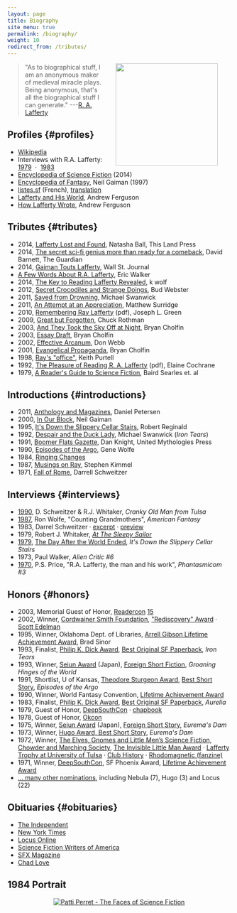 ```yaml
---
layout: page
title: Biography
site_menu: true
permalink: /biography/
weight: 10
redirect_from: /tributes/
---
```


<a href="http://www.centipedepress.com/authors/lafferty.html">
  <img hspace="30" align="right" src="{{ site.baseurl }}/images/works.jpg" height="230">
</a>

> "As to  biographical stuff, I am an anonymous maker of medieval miracle plays.  Being anonymous, that's all the biographical stuff I can generate." ---[R. A. Lafferty](http://antsofgodarequeerfish.blogspot.com/2013/04/throw-out-pseudoserious-abominations.html)

## Profiles {#profiles}

* [Wikipedia](https://en.wikipedia.org/wiki/R._A._Lafferty) 
* Interviews with R.A. Lafferty: [1979](http://hieronymopolis.wordpress.com/2012/12/03/at-the-sleepy-sailor-a-tribute-to-r-a-lafferty/) &nbsp;&middot;&nbsp; [1983](http://books.google.com/books?id=RHZ_CEPVucgC&pg=PA72&dq=darrell+schweitzer+%22r.a.+lafferty%22&hl=en&sa=X&ei=0QVBVL3tFOmPsQTuhIB4&ved=0CCUQuwUwAQ#v=onepage&q=darrell%20schweitzer%20%22r.a.%20lafferty%22&f=false)
* [Encyclopedia of Science Fiction](http://www.sf-encyclopedia.com/entry/lafferty_r_a) (2014)
* [Encyclopedia of Fantasy](http://sf-encyclopedia.co.uk/fe.php?nm=lafferty_r_a), Neil Gaiman (1997)
* [listes.sf](http://web.archive.org/web/20030408031523/http://perso.wanadoo.fr/listes.sf/lafferty/bio.htm) (French), [translation](https://translate.google.com/translate?sl=fr&tl=en&js=y&prev=_t&hl=en&ie=UTF-8&u=http%3A%2F%2Fweb.archive.org%2Fweb%2F20030408031523%2Fhttp%3A%2F%2Fperso.wanadoo.fr%2Flistes.sf%2Flafferty%2Fbio.htm&edit-text=) 
* [Lafferty and His World](http://www.academia.edu/329007/Lafferty_and_His_World), Andrew Ferguson
* [How Lafferty Wrote](http://ralafferty.tumblr.com/post/74655381463/how-lafferty-wrote), Andrew Ferguson


## Tributes {#tributes}

* 2014, [Lafferty Lost and Found](http://thislandpress.com/11/05/2014/lafferty-lost-and-found/?read=complete), Natasha Ball, This Land Press
* 2014, [The secret sci-fi genius more than ready for a comeback](http://www.theguardian.com/books/booksblog/2014/aug/13/ra-lafferty-secret-sci-fi-genius-poised-for-comeback), David Barnett, The Guardian
* 2014, [Gaiman Touts Lafferty](http://blogs.wsj.com/speakeasy/2014/07/23/gaiman-touts-lafferty-obrien-while-discussing-the-thirteen-clocks/), Wall St. Journal
* [A Few Words About R.A. Lafferty](http://greatsfandf.com/AUTHORS/RALafferty.php), Eric Walker
* 2014, [The Key to Reading Lafferty Revealed](http://www.amazon.com/review/RV2VJQK6E754D/ref=cm_cr_dp_title?ie=UTF8&ASIN=0441726070), k wolf
* 2012, [Secret Crocodiles and Strange Doings](https://grantvillegazette.com/wp/article/publish-516/), Bud Webster
* 2011, [Saved from Drowning](http://floggingbabel.blogspot.com/2011/04/r-lafferty-saved-from-drowning.html), Michael Swanwick
* 2011, [An Attempt at an Appreciation](http://www.blackgate.com/2011/03/27/ra-lafferty-an-attempt-at-an-appreciation/), Matthew Surridge
* 2010, [Remembering Ray Lafferty](http://efanzines.com/Challenger/Challenger-32.pdf) (pdf), Joseph L. Green
* 2009, [Great but Forgotten](http://greatbutforgotten.blogspot.com/2009/05/r-lafferty-author.html), Chuck Rothman
* 2003, [And They Took the Sky Off at Night](http://greatsfandf.com/AUTHORS/LAFFERTY/CholfinOnLafferty.html), Bryan Cholfin
* 2003, [Essay Draft](/archive/2003/bcholfin/bcholfin-2003-09.txt), Bryan Cholfin
* 2002, [Effective Arcanum](http://www.revolutionsf.com/article.php?id=1110), Don Webb
* 2001, [Evangelical Propaganda](https://web.archive.org/web/20011025123836/http://home.earthlink.net/~cranked/the_lafferty_page.htm), Bryan Cholfin
* 1998, [Ray's "office"](http://web.archive.org/web/20050828204624/http://www.keithpurtell.com/kthings/body_lafferty.htm), Keith Purtell
* 1992, [The Pleasure of Reading R. A. Lafferty](http://efanzines.com/SFC/ScratchPad/scrat023.pdf) (pdf), Elaine Cochrane
* 1979, [A Reader's Guide to Science Fiction](http://antsofgodarequeerfish.blogspot.com/2011/08/readers-guide-to-science-fiction-on-r.html), Baird Searles et. al

## Introductions {#introductions}

* 2011, [Anthology and Magazines](http://antsofgodarequeerfish.blogspot.com/2011/08/introductions-to-lafferty-in.html), Daniel Petersen
* 2000, [In Our Block](http://journal.neilgaiman.com/2001/12/mornings-mail-brought-bunch-of-stuff.asp), Neil Gaiman
* 1995, [It's Down the Slippery Cellar Stairs](http://www.mulle-kybernetik.com/RAL/reginald.html), Robert Reginald
* 1992, [Despair and the Duck Lady](http://www.michaelswanwick.com/nonfic/duck.html), Michael Swanwick (*Iron Tears*)
* 1991, [Boomer Flats Gazette](http://hieronymopolis.wordpress.com/2012/03/11/dan-knights-introduction-to-the-first-issue-of-his-short-lived-extremely-scarce-and-very-awesome-magazine-in-tribute-to-r-a-lafferty-the-boomer-flats-gazette/), Dan Knight, United Mythologies Press
* 1990, [Episodes of the Argo](http://antsofgodarequeerfish.blogspot.co.uk/2011/10/its-great-to-be-young-and-in-danger.html), Gene Wolfe
* 1984, [Ringing Changes](http://antsofgodarequeerfish.blogspot.com/2014/10/against-grain-stories-songs-of.html)
* 1987, [Musings on Ray](http://web.archive.org/web/20091027093659/http://geocities.com/konstiantin/osfw/authors/RAL_kimmel.html), Stephen Kimmel
* 1971, [Fall of Rome](http://books.google.com/books?id=HG-vjhQqE_cC&pg=PA107&dq=darrell+schweitzer+%22r.a.+lafferty%22&hl=en&sa=X&ei=uwhBVKXtGavbsASE64LoBw&ved=0CCIQuwUwAA#v=onepage&q=darrell%20schweitzer%20%22r.a.%20lafferty%22&f=false), Darrell Schweitzer

## Interviews {#interviews}

* [1990](http://www.isfdb.org/cgi-bin/pl.cgi?304652),
D. Schweitzer & R.J. Whitaker, *Cranky Old Man from Tulsa* 
* [1987](http://www.locusmag.com/index/t150.htm#A8865), Ron Wolfe, "Counting Grandmothers", *American Fantasy*
* 1983, Darrel Schweitzer
&middot; [excerpt](http://hieronymopolis.wordpress.com/2010/12/09/r-a-lafferty-on-secular-liberalism-the-religion-that-is-not-called-a-religion/) 
&middot; [preview](http://books.google.com/books?id=RHZ_CEPVucgC&pg=PA72&dq=darrell+schweitzer+%22r.a.+lafferty%22&hl=en&sa=X&ei=0QVBVL3tFOmPsQTuhIB4&ved=0CCUQuwUwAQ#v=onepage&q=darrell%20schweitzer%20%22r.a.%20lafferty%22&f=false)
* 1979, Robert J. Whitaker, [*At The Sleepy Sailor*](http://hieronymopolis.wordpress.com/2012/12/03/at-the-sleepy-sailor-a-tribute-to-r-a-lafferty/) 
* [1979](http://www.isfdb.org/cgi-bin/title.cgi?717449), 
[The Day After the World Ended](http://web.archive.org/web/20090327154715/http://www.prairienet.org/~almahu/after.htm), *It's Down the Slippery Cellar Stairs*
* 1973, Paul Walker, *Alien Critic #6*
* [1970](http://www.worldcat.org/title/ra-lafferty-the-man-and-his-work/oclc/70161171),
P.S. Price, "R.A. Lafferty, the man and his work", *Phantasmicom #3* 

## Honors {#honors}

* 2003, Memorial Guest of Honor, [Readercon](http://readercon.org/) [15](http://web.archive.org/web/20061201153039/http://www.prairienet.org/~almahu/aickman.htm)
* 2002, Winner, [Cordwainer Smith Foundation](http://www.cordwainer-smith.com/foundation.htm), ["Rediscovery" Award](http://www.cordwainer-smith.com/lafferty.htm)
 &middot; [Scott Edelman](http://web.archive.org/web/20030203101118/http://www.scottedelman.com/cordwainersmith.html)
* 1995, Winner, Oklahoma Dept. of Libraries, [Arrell Gibson Lifetime Achievement Award](https://web.archive.org/web/20091027093656/http://geocities.com/konstiantin/osfw/authors/RAL_sinor_tribute.html), Brad Sinor 
* 1993, Finalist, [Philip K. Dick Award](http://en.wikipedia.org/wiki/Philip_K._Dick_Award), [Best Original SF Paperback](http://www.sfadb.com/Philip_K_Dick_Award_1993), *Iron Tears*
* 1993, Winner, [Seiun Award](http://en.wikipedia.org/wiki/Seiun_Award) (Japan), [Foreign Short Fiction](http://www.sfadb.com/Seiun_Awards_1993), *Groaning Hinges of the World*
* 1991, Shortlist, U of Kansas, [Theodore Sturgeon Award](http://en.wikipedia.org/wiki/Theodore_Sturgeon_Award), [Best Short Story](http://www.locusmag.com/SFAwards/Db/Sturgeon1991.html), *Episodes of the Argo*
* 1990, Winner, World Fantasy Convention, [Lifetime Achievement Award](http://www.worldfantasy.org/awards/awardslist.html)
* 1983, Finalist, [Philip K. Dick Award](http://en.wikipedia.org/wiki/Philip_K._Dick_Award), [Best Original SF Paperback](http://www.sfadb.com/Philip_K_Dick_Award_1983), *Aurelia*
* 1979, Guest of Honor, [DeepSouthCon](http://www.smithuel.net/sfchb/hbp2dsc.html)
  &middot; [chapbook](http://hieronymopolis.wordpress.com/2012/12/03/at-the-sleepy-sailor-a-tribute-to-r-a-lafferty/)
* 1978, Guest of Honor, [Okcon](http://fancyclopedia.org/okon-78) 
* 1975, Winner, [Seiun Award](http://en.wikipedia.org/wiki/Seiun_Award) (Japan), [Foreign Short Story](http://www.sfadb.com/Seiun_Awards_1975), *Eurema's Dam*
* 1973, Winner, [Hugo Award, Best Short Story](http://www.sfadb.com/Hugo_Awards_1973), *Eurema's Dam*
* 1972, Winner, [The Elves, Gnomes and Little Men’s Science Fiction, Chowder and Marching Society](http://file770.com/?p=8781&cpage=1#comment-90596), [The Invisible Little Man Award](http://fancyclopedia.org/invisible-little-man-award) 
&middot; [Lafferty Trophy at University of Tulsa](http://web.archive.org/web/20100723200406/http://www.lib.utulsa.edu/speccoll/collections/lafferty/index3.htm) 
&middot; [Club History](http://fancyclopedia.org/bay-area)
&middot; [Rhodomagnetic (fanzine)](http://fanac.org/fanzines/Rhodomagnetic/)
* 1971, Winner, [DeepSouthCon](http://en.wikipedia.org/wiki/DeepSouthCon), SF Phoenix Award, [Lifetime Achievement Award](http://en.wikipedia.org/wiki/Phoenix_Award_%28science_fiction%29)
* [... many other nominations](http://www.sfadb.com/R_A_Lafferty_Titles), including Nebula (7), Hugo (3) and Locus (22)

## Obituaries {#obituaries}

* [The Independent](http://www.independent.co.uk/news/obituaries/r-a-lafferty-9132908.html)
* [New York Times](http://www.nytimes.com/2002/03/29/us/rafael-a-lafferty-87-science-fiction-writer.html)
* [Locus Online](http://www.locusmag.com/2002/Reviews/Lalumiere06_PastMasters.html)
* [Science Fiction Writers of America](http://www.sfwa.org/archive/news/lafferty.htm)
* [SFX Magazine](http://www.ansible.co.uk/sfx/sfx092.html)
* [Chad Love](http://mallardofdiscontent.blogspot.com/2011/07/re-visiting-some-old-stuff.html)

## 1984 Portrait
<center>
<a href="https://www.google.com/search?&q=patti+perret+faces+of+science+fiction">
  <img src="{{ site.baseurl }}/images/ral_index.jpg" title="Patti Perret - The Faces of Science Fiction">
</a>
</center>
